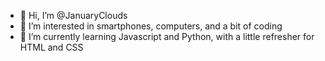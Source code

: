 - 👋 Hi, I’m @JanuaryClouds
- 👀 I’m interested in smartphones, computers, and a bit of coding
- 🌱 I’m currently learning Javascript and Python, with a little refresher for HTML and CSS

<!---
JanuaryClouds/JanuaryClouds is a ✨ special ✨ repository because its `README.md` (this file) appears on your GitHub profile.
You can click the Preview link to take a look at your changes.
--->
